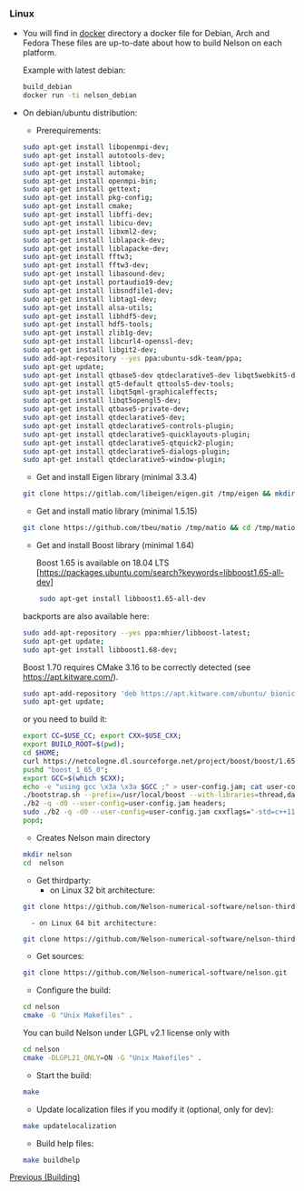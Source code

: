### Linux

* You will find in [docker](https://github.com/Nelson-numerical-software/nelson/tree/master/docker) directory a docker file for Debian, Arch and Fedora
  These files are up-to-date about how to build Nelson on each platform.

    Example with latest debian:
    ```bash
    build_debian
    docker run -ti nelson_debian
    ```
* On debian/ubuntu distribution:

    - Prerequirements:

    ```bash
    sudo apt-get install libopenmpi-dev;
    sudo apt-get install autotools-dev;
    sudo apt-get install libtool;
    sudo apt-get install automake;
    sudo apt-get install openmpi-bin;
    sudo apt-get install gettext;
    sudo apt-get install pkg-config;
    sudo apt-get install cmake;
    sudo apt-get install libffi-dev;
    sudo apt-get install libicu-dev;
    sudo apt-get install libxml2-dev;
    sudo apt-get install liblapack-dev;
    sudo apt-get install liblapacke-dev;
    sudo apt-get install fftw3;
    sudo apt-get install fftw3-dev;
    sudo apt-get install libasound-dev;
    sudo apt-get install portaudio19-dev;
    sudo apt-get install libsndfile1-dev;
    sudo apt-get install libtag1-dev;
    sudo apt-get install alsa-utils;
    sudo apt-get install libhdf5-dev;
    sudo apt-get install hdf5-tools;
    sudo apt-get install zlib1g-dev;
    sudo apt-get install libcurl4-openssl-dev;
    sudo apt-get install libgit2-dev;
    sudo add-apt-repository --yes ppa:ubuntu-sdk-team/ppa;
    sudo apt-get update;
    sudo apt-get install qtbase5-dev qtdeclarative5-dev libqt5webkit5-dev libsqlite3-dev;
    sudo apt-get install qt5-default qttools5-dev-tools;
    sudo apt-get install libqt5qml-graphicaleffects;
    sudo apt-get install libqt5opengl5-dev;
    sudo apt-get install qtbase5-private-dev;
    sudo apt-get install qtdeclarative5-dev;
    sudo apt-get install qtdeclarative5-controls-plugin;
    sudo apt-get install qtdeclarative5-quicklayouts-plugin;
    sudo apt-get install qtdeclarative5-qtquick2-plugin;
    sudo apt-get install qtdeclarative5-dialogs-plugin;
    sudo apt-get install qtdeclarative5-window-plugin;
    ```

    - Get and install Eigen library (minimal 3.3.4)

    ```bash
    git clone https://gitlab.com/libeigen/eigen.git /tmp/eigen && mkdir /tmp/eigen-build && cd /tmp/eigen && git checkout 3.3.4 && cd - && cd /tmp/eigen-build && cmake . /tmp/eigen && make -j4 && sudo make install && cd -;
    ```


    - Get and install matio library (minimal 1.5.15)

    ```bash
    git clone https://github.com/tbeu/matio /tmp/matio && cd /tmp/matio && git checkout v1.5.16 && cd /tmp/matio && ./autogen.sh && ./configure --enable-shared --enable-mat73=yes --enable-extended-sparse=no --with-pic && make && make install
    ```

    - Get and install Boost library (minimal 1.64)

        Boost 1.65 is available on 18.04 LTS [https://packages.ubuntu.com/search?keywords=libboost1.65-all-dev]
    ```bash
        sudo apt-get install libboost1.65-all-dev
    ```

    backports are also available here:

    ```bash
    sudo add-apt-repository --yes ppa:mhier/libboost-latest;
    sudo apt-get update;
    sudo apt-get install libboost1.68-dev;
    ```

    Boost 1.70 requires CMake 3.16 to be correctly detected (see https://apt.kitware.com/).


    ```bash
    sudo apt-add-repository 'deb https://apt.kitware.com/ubuntu/ bionic main'
    sudo apt-get update;
    ```

    or you need to build it:

    ```bash
    export CC=$USE_CC; export CXX=$USE_CXX;
    export BUILD_ROOT=$(pwd);
    cd $HOME;
    curl https://netcologne.dl.sourceforge.net/project/boost/boost/1.65.0/boost_1_65_0.tar.bz2 | tar xj;
    pushd "boost_1_65_0";
    export GCC=$(which $CXX);
    echo -e "using gcc \x3a \x3a $GCC ;" > user-config.jam; cat user-config.jam;
    ./bootstrap.sh --prefix=/usr/local/boost --with-libraries=thread,date_time,filesystem,system,program_options,chrono,regex,locale,iostreams;
    ./b2 -q -d0 --user-config=user-config.jam headers;
    sudo ./b2 -q -d0 --user-config=user-config.jam cxxflags="-std=c++11 -fPIC" threading=multi link=shared install;
    popd;
    ```

    - Creates Nelson main directory
    ```bash
    mkdir nelson
    cd  nelson
    ```
    - Get thirdparty:
        - on Linux 32 bit architecture:
    ```bash
    git clone https://github.com/Nelson-numerical-software/nelson-thirdparty-linux32.git
    ```
        - on Linux 64 bit architecture:
    ```bash
    git clone https://github.com/Nelson-numerical-software/nelson-thirdparty-linux64.git
    ```
    - Get sources:
    ```bash
    git clone https://github.com/Nelson-numerical-software/nelson.git
    ```

    - Configure the build:
    ```bash
    cd nelson
    cmake -G "Unix Makefiles" .
    ```

    You can build Nelson under LGPL v2.1 license only with
    ```bash
    cd nelson
    cmake -DLGPL21_ONLY=ON -G "Unix Makefiles" .
    ```

    - Start the build:
    ```bash
    make
    ```

    - Update localization files if you modify it (optional, only for dev):
    ```bash
    make updatelocalization
    ```

    - Build help files:
    ```bash
    make buildhelp
    ```


[Previous (Building)](BUILDING.md)